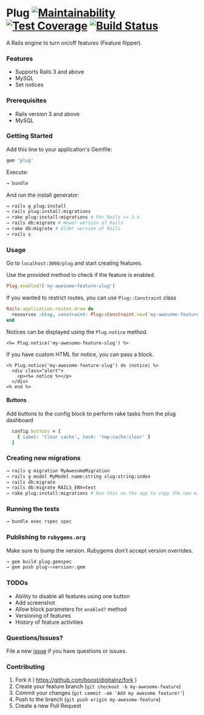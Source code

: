 # Plug [![Maintainability](https://api.codeclimate.com/v1/badges/6246b1cd8e42603c42f6/maintainability)](https://codeclimate.com/github/DigitalNZ/plug/maintainability) [![Test Coverage](https://api.codeclimate.com/v1/badges/6246b1cd8e42603c42f6/test_coverage)](https://codeclimate.com/github/DigitalNZ/plug/test_coverage) [![Build Status](https://travis-ci.org/DigitalNZ/plug.svg?branch=master)](https://travis-ci.org/DigitalNZ/plug)

A Rails engine to turn on/off features (Feature flipper).

### Features

- Supports Rails 3 and above
- MySQL
- Set notices

### Prerequisites

- Rails version 3 and above
- MySQL

### Getting Started

Add this line to your application's Gemfile:

```ruby
gem 'plug'
```

Execute:

```bash
→ bundle
```

And run the install generator:

```bash
→ rails g plug:install
→ rails plug:install:migrations
→ rake plug:install:migrations # For Rails <= 3.x
→ rails db:migrate # Newer version of Rails
→ rake db:migrate # Older version of Rails
→ rails s
```

### Usage

Go to `localhost:3000/plug` and start creating features.

Use the provided method to check if the feature is enabled.

```ruby
Plug.enabled?('my-awesome-feature-slug')
```

If you wanted to restrict routes, you can use `Plug::Constraint` class

```ruby
Rails.application.routes.draw do
  resources :blog, constraint: Plug::Constraint.new('my-awesome-feature-slug')
end
```

Notices can be displayed using the `Plug.notice` method.

```erb
<%= Plug.notice('my-awesome-feature-slug') %>
```

If you have custom HTML for notice, you can pass a block.


```erb
<% Plug.notice('my-awesome-feature-slug') do |notice| %>
  <div class="alert">
    <p><%= notice %></p>
  </div>
<% end %>
```

#### Buttons
Add buttons to the config block to perform rake tasks from the plug dashboard

```ruby
  config.buttons = [
    { label: 'Clear cache', task: 'tmp:cache:clear' }
  ]
```

### Creating new migrations

```bash
→ rails g migration MyAwesomeMigration
→ rails g model MyModel name:string slug:string:index
→ rails db:migrate
→ rails db:migrate RAILS_ENV=test
→ rake plug:install:migrations # Run this on the app to copy the new migrations
```

### Running the tests

```bash
→ bundle exec rspec spec
```

### Publishing to `rubygems.org`

Make sure to bump the version. Rubygems don't accept version overrides.

```bash
→ gem build plug.gemspec
→ gem push plug-<version>.gem
```

### TODOs

- Ability to disable all features using one button
- Add screenshot
- Allow block parameters for `enabled?` method
- Versioning of features
- History of feature activities


### Questions/Issues?

File a new [issue](https://github.com/digitalnz/plug/issues/new) if you have questions or issues.

### Contributing

1. Fork it ( https://github.com/boost/digitalnz/fork )
2. Create your feature branch (`git checkout -b my-awesome-feature`)
3. Commit your changes (`git commit -am 'Add my awesome feature!'`)
4. Push to the branch (`git push origin my-awesome-feature`)
5. Create a new Pull Request
